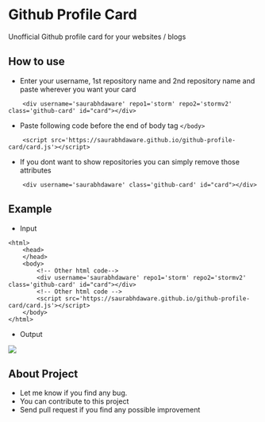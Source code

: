 # Github Profile Card
Unofficial Github profile card for your websites / blogs

## How to use

- Enter your username, 1st repository name and 2nd repository name and paste wherever you want your card
```
    <div username='saurabhdaware' repo1='storm' repo2='stormv2' class='github-card' id="card"></div>
```

- Paste following code before the end of body tag `</body>`

```
    <script src='https://saurabhdaware.github.io/github-profile-card/card.js'></script>
```

- If you dont want to show repositories you can simply remove those attributes
```
    <div username='saurabhdaware' class='github-card' id="card"></div>

```


## Example
- Input

```
<html>
    <head>
    </head>
    <body>
        <!-- Other html code-->
        <div username='saurabhdaware' repo1='storm' repo2='stormv2' class='github-card' id="card"></div>
        <!-- Other html code -->
        <script src='https://saurabhdaware.github.io/github-profile-card/card.js'></script>
    </body>
</html>
```

- Output

![](https://raw.githubusercontent.com/saurabhdaware/github-profile-card/master/example.png)


## About Project
- Let me know if you find any bug.
- You can contribute to this project 
- Send pull request if you find any possible improvement
